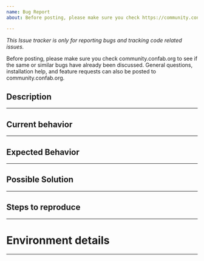 ```yaml
---
name: Bug Report
about: Before posting, please make sure you check https://community.confab.org

---
```


*This Issue tracker is only for reporting bugs and tracking code related issues.*

Before posting, please make sure you check community.confab.org to see if the same or similar bugs have already been discussed. General questions, installation help, and feature requests can also be posted to community.confab.org.

## Description
---

## Current behavior
---

## Expected Behavior
---

## Possible Solution
---

## Steps to reproduce
---

# Environment details
---
